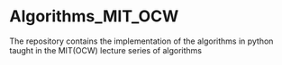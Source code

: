 # Algorithms_MIT_OCW
The repository contains the implementation of the algorithms in python taught in the MIT(OCW) lecture series of algorithms
